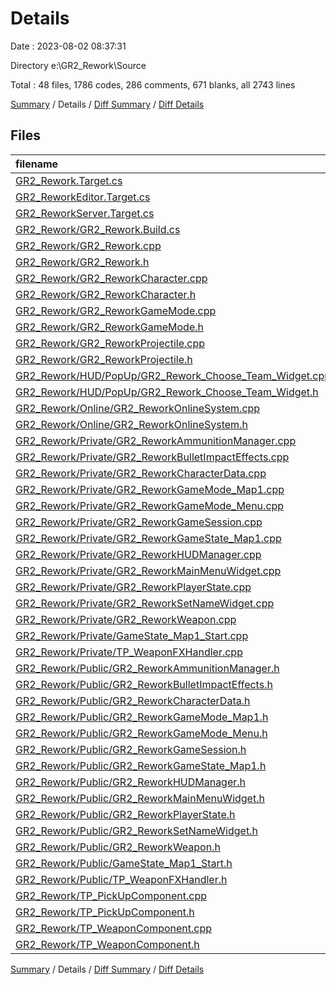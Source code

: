 # Details

Date : 2023-08-02 08:37:31

Directory e:\\GR2_Rework\\Source

Total : 48 files,  1786 codes, 286 comments, 671 blanks, all 2743 lines

[Summary](results.md) / Details / [Diff Summary](diff.md) / [Diff Details](diff-details.md)

## Files
| filename | language | code | comment | blank | total |
| :--- | :--- | ---: | ---: | ---: | ---: |
| [GR2_Rework.Target.cs](/GR2_Rework.Target.cs) | C# | 12 | 1 | 3 | 16 |
| [GR2_ReworkEditor.Target.cs](/GR2_ReworkEditor.Target.cs) | C# | 12 | 1 | 3 | 16 |
| [GR2_ReworkServer.Target.cs](/GR2_ReworkServer.Target.cs) | C# | 12 | 1 | 3 | 16 |
| [GR2_Rework/GR2_Rework.Build.cs](/GR2_Rework/GR2_Rework.Build.cs) | C# | 9 | 1 | 3 | 13 |
| [GR2_Rework/GR2_Rework.cpp](/GR2_Rework/GR2_Rework.cpp) | C++ | 4 | 2 | 3 | 9 |
| [GR2_Rework/GR2_Rework.h](/GR2_Rework/GR2_Rework.h) | C++ | 10 | 3 | 7 | 20 |
| [GR2_Rework/GR2_ReworkCharacter.cpp](/GR2_Rework/GR2_ReworkCharacter.cpp) | C++ | 378 | 56 | 93 | 527 |
| [GR2_Rework/GR2_ReworkCharacter.h](/GR2_Rework/GR2_ReworkCharacter.h) | C++ | 162 | 45 | 87 | 294 |
| [GR2_Rework/GR2_ReworkGameMode.cpp](/GR2_Rework/GR2_ReworkGameMode.cpp) | C++ | 23 | 2 | 7 | 32 |
| [GR2_Rework/GR2_ReworkGameMode.h](/GR2_Rework/GR2_ReworkGameMode.h) | C++ | 20 | 1 | 16 | 37 |
| [GR2_Rework/GR2_ReworkProjectile.cpp](/GR2_Rework/GR2_ReworkProjectile.cpp) | C++ | 26 | 6 | 7 | 39 |
| [GR2_Rework/GR2_ReworkProjectile.h](/GR2_Rework/GR2_ReworkProjectile.h) | C++ | 21 | 6 | 11 | 38 |
| [GR2_Rework/HUD/PopUp/GR2_Rework_Choose_Team_Widget.cpp](/GR2_Rework/HUD/PopUp/GR2_Rework_Choose_Team_Widget.cpp) | C++ | 1 | 1 | 4 | 6 |
| [GR2_Rework/HUD/PopUp/GR2_Rework_Choose_Team_Widget.h](/GR2_Rework/HUD/PopUp/GR2_Rework_Choose_Team_Widget.h) | C++ | 9 | 4 | 5 | 18 |
| [GR2_Rework/Online/GR2_ReworkOnlineSystem.cpp](/GR2_Rework/Online/GR2_ReworkOnlineSystem.cpp) | C++ | 7 | 1 | 6 | 14 |
| [GR2_Rework/Online/GR2_ReworkOnlineSystem.h](/GR2_Rework/Online/GR2_ReworkOnlineSystem.h) | C++ | 8 | 4 | 4 | 16 |
| [GR2_Rework/Private/GR2_ReworkAmmunitionManager.cpp](/GR2_Rework/Private/GR2_ReworkAmmunitionManager.cpp) | C++ | 11 | 1 | 6 | 18 |
| [GR2_Rework/Private/GR2_ReworkBulletImpactEffects.cpp](/GR2_Rework/Private/GR2_ReworkBulletImpactEffects.cpp) | C++ | 9 | 3 | 8 | 20 |
| [GR2_Rework/Private/GR2_ReworkCharacterData.cpp](/GR2_Rework/Private/GR2_ReworkCharacterData.cpp) | C++ | 19 | 1 | 8 | 28 |
| [GR2_Rework/Private/GR2_ReworkGameMode_Map1.cpp](/GR2_Rework/Private/GR2_ReworkGameMode_Map1.cpp) | C++ | 96 | 2 | 25 | 123 |
| [GR2_Rework/Private/GR2_ReworkGameMode_Menu.cpp](/GR2_Rework/Private/GR2_ReworkGameMode_Menu.cpp) | C++ | 1 | 1 | 4 | 6 |
| [GR2_Rework/Private/GR2_ReworkGameSession.cpp](/GR2_Rework/Private/GR2_ReworkGameSession.cpp) | C++ | 5 | 1 | 4 | 10 |
| [GR2_Rework/Private/GR2_ReworkGameState_Map1.cpp](/GR2_Rework/Private/GR2_ReworkGameState_Map1.cpp) | C++ | 146 | 9 | 37 | 192 |
| [GR2_Rework/Private/GR2_ReworkHUDManager.cpp](/GR2_Rework/Private/GR2_ReworkHUDManager.cpp) | C++ | 4 | 1 | 4 | 9 |
| [GR2_Rework/Private/GR2_ReworkMainMenuWidget.cpp](/GR2_Rework/Private/GR2_ReworkMainMenuWidget.cpp) | C++ | 1 | 1 | 4 | 6 |
| [GR2_Rework/Private/GR2_ReworkPlayerState.cpp](/GR2_Rework/Private/GR2_ReworkPlayerState.cpp) | C++ | 65 | 2 | 18 | 85 |
| [GR2_Rework/Private/GR2_ReworkSetNameWidget.cpp](/GR2_Rework/Private/GR2_ReworkSetNameWidget.cpp) | C++ | 6 | 1 | 5 | 12 |
| [GR2_Rework/Private/GR2_ReworkWeapon.cpp](/GR2_Rework/Private/GR2_ReworkWeapon.cpp) | C++ | 87 | 8 | 27 | 122 |
| [GR2_Rework/Private/GameState_Map1_Start.cpp](/GR2_Rework/Private/GameState_Map1_Start.cpp) | C++ | 1 | 1 | 4 | 6 |
| [GR2_Rework/Private/TP_WeaponFXHandler.cpp](/GR2_Rework/Private/TP_WeaponFXHandler.cpp) | C++ | 71 | 3 | 14 | 88 |
| [GR2_Rework/Public/GR2_ReworkAmmunitionManager.h](/GR2_Rework/Public/GR2_ReworkAmmunitionManager.h) | C++ | 11 | 4 | 5 | 20 |
| [GR2_Rework/Public/GR2_ReworkBulletImpactEffects.h](/GR2_Rework/Public/GR2_ReworkBulletImpactEffects.h) | C++ | 21 | 7 | 11 | 39 |
| [GR2_Rework/Public/GR2_ReworkCharacterData.h](/GR2_Rework/Public/GR2_ReworkCharacterData.h) | C++ | 13 | 5 | 6 | 24 |
| [GR2_Rework/Public/GR2_ReworkGameMode_Map1.h](/GR2_Rework/Public/GR2_ReworkGameMode_Map1.h) | C++ | 44 | 4 | 21 | 69 |
| [GR2_Rework/Public/GR2_ReworkGameMode_Menu.h](/GR2_Rework/Public/GR2_ReworkGameMode_Menu.h) | C++ | 12 | 4 | 5 | 21 |
| [GR2_Rework/Public/GR2_ReworkGameSession.h](/GR2_Rework/Public/GR2_ReworkGameSession.h) | C++ | 10 | 4 | 5 | 19 |
| [GR2_Rework/Public/GR2_ReworkGameState_Map1.h](/GR2_Rework/Public/GR2_ReworkGameState_Map1.h) | C++ | 50 | 5 | 25 | 80 |
| [GR2_Rework/Public/GR2_ReworkHUDManager.h](/GR2_Rework/Public/GR2_ReworkHUDManager.h) | C++ | 7 | 4 | 4 | 15 |
| [GR2_Rework/Public/GR2_ReworkMainMenuWidget.h](/GR2_Rework/Public/GR2_ReworkMainMenuWidget.h) | C++ | 9 | 4 | 4 | 17 |
| [GR2_Rework/Public/GR2_ReworkPlayerState.h](/GR2_Rework/Public/GR2_ReworkPlayerState.h) | C++ | 30 | 6 | 16 | 52 |
| [GR2_Rework/Public/GR2_ReworkSetNameWidget.h](/GR2_Rework/Public/GR2_ReworkSetNameWidget.h) | C++ | 11 | 4 | 5 | 20 |
| [GR2_Rework/Public/GR2_ReworkWeapon.h](/GR2_Rework/Public/GR2_ReworkWeapon.h) | C++ | 76 | 12 | 38 | 126 |
| [GR2_Rework/Public/GameState_Map1_Start.h](/GR2_Rework/Public/GameState_Map1_Start.h) | C++ | 9 | 4 | 5 | 18 |
| [GR2_Rework/Public/TP_WeaponFXHandler.h](/GR2_Rework/Public/TP_WeaponFXHandler.h) | C++ | 17 | 4 | 9 | 30 |
| [GR2_Rework/TP_PickUpComponent.cpp](/GR2_Rework/TP_PickUpComponent.cpp) | C++ | 19 | 6 | 6 | 31 |
| [GR2_Rework/TP_PickUpComponent.h](/GR2_Rework/TP_PickUpComponent.h) | C++ | 19 | 6 | 9 | 34 |
| [GR2_Rework/TP_WeaponComponent.cpp](/GR2_Rework/TP_WeaponComponent.cpp) | C++ | 139 | 16 | 42 | 197 |
| [GR2_Rework/TP_WeaponComponent.h](/GR2_Rework/TP_WeaponComponent.h) | C++ | 53 | 17 | 25 | 95 |

[Summary](results.md) / Details / [Diff Summary](diff.md) / [Diff Details](diff-details.md)